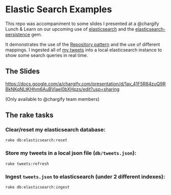 Elastic Search Examples
=======================

This repo was accompaniment to some slides I presented at a @chargify Lunch & Learn on our upcoming use of [elasticsearch](https://www.elastic.co/products/elasticsearch) and the [elasticsearch-persistence](https://github.com/elastic/elasticsearch-rails/tree/master/elasticsearch-persistence) gem.

It demonstrates the use of the [Repository pattern](https://github.com/elastic/elasticsearch-rails/tree/master/elasticsearch-persistence#the-repository-pattern) and the use of different mappings.  I ingested all of [my tweets](https://twitter.com/moklett) into a local elasticsearch instance to show some search queries in real time.

The Slides
----------

<https://docs.google.com/a/chargify.com/presentation/d/1av_41F5R84zuQ9RBkNKqNLtKHhm6AuBVlael0bXHpzs/edit?usp=sharing>

(Only available to @chargify team members)

The rake tasks
--------------

### Clear/reset my elasticsearch database:

```
rake db:elasticsearch:reset
```

### Store my tweets in a local json file (`db/tweets.json`):

```
rake tweets:refresh
```

### Ingest `tweets.json` to elasticsearch (under 2 different indexes):

```
rake db:elasticsearch:ingest
```
